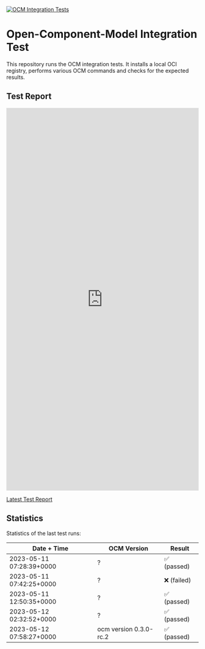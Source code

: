 [![OCM Integration Tests](https://github.com/jensh007/testocm/actions/workflows/integrationtest.yaml/badge.svg?branch=main)](https://jensh007.github.io/testocm/report.html)

# Open-Component-Model Integration Test

This repository runs the OCM integration tests. It installs a local OCI registry, performs various OCM commands and checks for the expected results.

## Test Report

<embed type="text/html" src="https://jensh007.github.io/testocm/report.html" width="100%" height="1000">

[Latest Test Report](https://jensh007.github.io/testocm/report.html)

## Statistics

Statistics of the last test runs:

Date + Time | OCM Version | Result
------------|--------|--------
2023-05-11 07:28:39+0000 | ? | &#9989; (passed)
2023-05-11 07:42:25+0000 | ? | &#10060; (failed)
2023-05-11 12:50:35+0000 | ? | &#9989; (passed)
2023-05-12 02:32:52+0000 | ? | &#9989; (passed)
2023-05-12 07:58:27+0000 | ocm version 0.3.0-rc.2 | &#9989; (passed)
